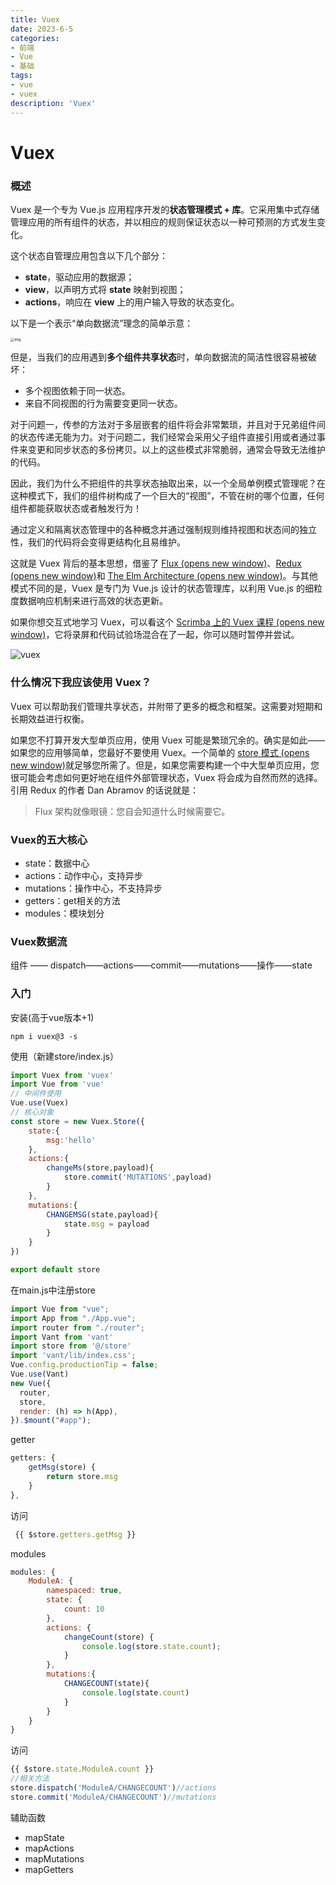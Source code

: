 ```yaml
---
title: Vuex
date: 2023-6-5
categories: 
- 前端
- Vue
- 基础
tags: 
- vue
- vuex
description: 'Vuex'
---
```


# Vuex

### 概述

Vuex 是一个专为 Vue.js 应用程序开发的**状态管理模式 + 库**。它采用集中式存储管理应用的所有组件的状态，并以相应的规则保证状态以一种可预测的方式发生变化。

这个状态自管理应用包含以下几个部分：

- **state**，驱动应用的数据源；
- **view**，以声明方式将 **state** 映射到视图；
- **actions**，响应在 **view** 上的用户输入导致的状态变化。

以下是一个表示“单向数据流”理念的简单示意：

<img src="http://rvt7oeuw4.hn-bkt.clouddn.com/blog/flow.png" alt="img" style="zoom:40%;" />

但是，当我们的应用遇到**多个组件共享状态**时，单向数据流的简洁性很容易被破坏：

- 多个视图依赖于同一状态。
- 来自不同视图的行为需要变更同一状态。

对于问题一，传参的方法对于多层嵌套的组件将会非常繁琐，并且对于兄弟组件间的状态传递无能为力。对于问题二，我们经常会采用父子组件直接引用或者通过事件来变更和同步状态的多份拷贝。以上的这些模式非常脆弱，通常会导致无法维护的代码。

因此，我们为什么不把组件的共享状态抽取出来，以一个全局单例模式管理呢？在这种模式下，我们的组件树构成了一个巨大的“视图”，不管在树的哪个位置，任何组件都能获取状态或者触发行为！

通过定义和隔离状态管理中的各种概念并通过强制规则维持视图和状态间的独立性，我们的代码将会变得更结构化且易维护。

这就是 Vuex 背后的基本思想，借鉴了 [Flux (opens new window)](https://facebook.github.io/flux/docs/overview)、[Redux (opens new window)](http://redux.js.org/)和 [The Elm Architecture (opens new window)](https://guide.elm-lang.org/architecture/)。与其他模式不同的是，Vuex 是专门为 Vue.js 设计的状态管理库，以利用 Vue.js 的细粒度数据响应机制来进行高效的状态更新。

如果你想交互式地学习 Vuex，可以看这个 [Scrimba 上的 Vuex 课程 (opens new window)](https://scrimba.com/g/gvuex)，它将录屏和代码试验场混合在了一起，你可以随时暂停并尝试。

![vuex](http://rvt7oeuw4.hn-bkt.clouddn.com/blog/vuex.png)

### 什么情况下我应该使用 Vuex？

Vuex 可以帮助我们管理共享状态，并附带了更多的概念和框架。这需要对短期和长期效益进行权衡。

如果您不打算开发大型单页应用，使用 Vuex 可能是繁琐冗余的。确实是如此——如果您的应用够简单，您最好不要使用 Vuex。一个简单的 [store 模式 (opens new window)](https://v2.cn.vuejs.org/v2/guide/state-management.html#简单状态管理起步使用)就足够您所需了。但是，如果您需要构建一个中大型单页应用，您很可能会考虑如何更好地在组件外部管理状态，Vuex 将会成为自然而然的选择。引用 Redux 的作者 Dan Abramov 的话说就是：

> Flux 架构就像眼镜：您自会知道什么时候需要它。

### Vuex的五大核心

- state：数据中心 
- actions：动作中心，支持异步
- mutations：操作中心，不支持异步
- getters：get相关的方法
- modules：模块划分

### Vuex数据流

组件 —— dispatch——actions——commit——mutations——操作——state

### 入门

安装(高于vue版本+1)

```shell
npm i vuex@3 -s
```

使用（新建store/index.js）

```js
import Vuex from 'vuex'
import Vue from 'vue'
// 中间件使用
Vue.use(Vuex)
// 核心对象
const store = new Vuex.Store({
    state:{
        msg:'hello'
    },
    actions:{
        changeMs(store,payload){
            store.commit('MUTATIONS',payload)
        }
    },
    mutations:{
        CHANGEMSG(state,payload){
            state.msg = payload
        }
    }
})

export default store
```

在main.js中注册store

```js
import Vue from "vue";
import App from "./App.vue";
import router from "./router";
import Vant from 'vant'
import store from '@/store'
import 'vant/lib/index.css';
Vue.config.productionTip = false;
Vue.use(Vant)
new Vue({
  router,
  store,
  render: (h) => h(App),
}).$mount("#app");

```

getter

```js
getters: {
    getMsg(store) {
        return store.msg
    }
},
```

访问

```js
 {{ $store.getters.getMsg }}
```

modules

```js
modules: {
    ModuleA: {
        namespaced: true,
        state: {
            count: 10
        },
        actions: {
            changeCount(store) {
                console.log(store.state.count);
            }
        },
        mutations:{
            CHANGECOUNT(state){
                console.log(state.count)
            }
        }
    }
}
```

访问

```js
{{ $store.state.ModuleA.count }}
//相关方法
store.dispatch('ModuleA/CHANGECOUNT')//actions
store.commit('ModuleA/CHANGECOUNT')//mutations
```

辅助函数

- mapState
- mapActions
- mapMutations
- mapGetters

